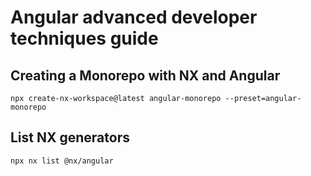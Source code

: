 # Angular advanced developer techniques guide
## Creating a Monorepo with NX and Angular

```
npx create-nx-workspace@latest angular-monorepo --preset=angular-monorepo
```

## List NX generators
```
npx nx list @nx/angular
```
